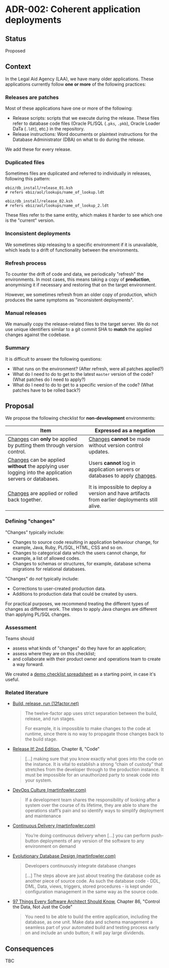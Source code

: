 # ADR-002: Coherent application deployments

## Status

Proposed

## Context

In the Legal Aid Agency (LAA), we have many older applications.
These applications currently follow **one or more** of the following practices:

### Releases are patches

Most of these applications have one or more of the following:

- Release scripts: scripts that we execute during the release. These files refer to database code files (Oracle PL/SQL (`.pks`, `.pkb`),
  Oracle Loader DaTa (`.ldt`), etc.) in the repository.
- Release instructions: Word documents or plaintext instructions for the Database Administrator (DBA) on what to do during the release.

We add these for every release.

### Duplicated files

Sometimes files are duplicated and referred to individually in releases, following this pattern:

```
ebiz/db_install/release_01.ksh
# refers ebiz/aol/lookups/name_of_lookup.ldt

ebiz/db_install/release_02.ksh
# refers ebiz/aol/lookups/name_of_lookup_2.ldt
```

These files refer to the same entity, which makes it harder to see which one is the "current" version.

### Inconsistent deployments

We sometimes skip releasing to a specific environment if it is unavailable, which leads to a drift of functionality between the environments.

### Refresh process

To counter the drift of code and data, we periodically "refresh" the environments. In most cases, this means taking a
copy of **production**, anonymising it if necessary and restoring that on the target environment.

However, we sometimes refresh from an older copy of production, which produces the same symptoms as "inconsistent
deployments".

### Manual releases

We manually copy the release-related files to the target server. We do not use unique identifiers similar to a
git commit SHA to **match** the applied changes against the codebase.

### Summary

It is difficult to answer the following questions:

- What runs on the environment? (After refresh, were all patches applied?)
- What do I need to do to get to the latest `master` version of the code? (What patches do I need to apply?)
- What do I need to do to get to a specific version of the code? (What patches have to be rolled back?)

## Proposal

We propose the following checklist for **non-development** environments:

| Item | Expressed as a negation |
| --- | --- |
| [Changes](#defining-changes) can **only** be applied by putting them through version control. | [Changes](#defining-changes) **cannot** be made without version control updates. |
| [Changes](#defining-changes) can be applied **without** the applying user logging into the application servers or databases. | Users **cannot** log in application servers or databases to apply [changes](#defining-changes). |
| [Changes](#defining-changes) are applied or rolled back together. | It is impossible to deploy a version and have artifacts from earlier deployments still alive. |

### Defining "changes"

"Changes" typically include:

- Changes to source code resulting in application behaviour change, for example, Java, Ruby, PL/SQL, HTML, CSS and so on.
- Changes to categorical data which the users cannot change, for example, a list of allowed codes.
- Changes to schemas or structures, for example, database schema migrations for relational databases.

"Changes" do *not* typically include:

- Corrections to user-created production data.
- Additions to production data that could be created by users.

For practical purposes, we recommend treating the different types of changes as different work.
The steps to apply Java changes are different than applying PL/SQL changes.

### Assessment

Teams should

- assess what kinds of "changes" do they have for an application;
- assess where they are on this checklist;
- and collaborate with their product owner and operations team to create a way forward.

We created a [demo checklist spreadsheet](https://docs.google.com/spreadsheets/d/1oveCM853tk602N6-BYaxRgUV8eB2jfUnkQmaBYzbXog/edit?usp=sharing) as a starting point, in case it's useful.

### Related literature

- [Build, release, run (12factor.net)](https://12factor.net/build-release-run)
  > The twelve-factor app uses strict separation between the build, release, and run stages.
  >
  > For example, it is impossible to make changes to the code at runtime, since there is no way
  > to propagate those changes back to the build stage.

- [Release It! 2nd Edition](https://pragprog.com/book/mnee2/release-it-second-edition), Chapter 8, "Code"
  > [...] making sure that you know exactly what goes into the code on the instance.
  > It is vital to establish a strong “chain of custody” that stretches from the developer through to the
  > production instance. It must be impossible for an unauthorized party to sneak code into your system.

- [DevOps Culture (martinfowler.com)](https://martinfowler.com/bliki/DevOpsCulture.html)
  > If a development team shares the responsibility of looking after a system over the course of its lifetime,
  > they are able to share the operations staff’s pain and so identify ways to simplify deployment and maintenance

- [Continuous Delivery (martinfowler.com)](https://martinfowler.com/bliki/ContinuousDelivery.html)
  > You’re doing continuous delivery when [...] you can perform push-button deployments of any version of the
  > software to any environment on demand

- [Evolutionary Database Design (martinfowler.com)](https://martinfowler.com/articles/evodb.html)
  > Developers continuously integrate database changes
  >
  > [...] The steps above are just about treating the database code as another piece of source code.
  > As such the database code - DDL, DML, Data, views, triggers, stored procedures - is kept under
  > configuration management in the same way as the source code.

- [97 Things Every Software Architect Should Know](https://www.amazon.co.uk/Things-Every-Software-Architect-Should/dp/059652269X), Chapter 86, "Control the Data, Not Just the Code"
  > You need to be able to build the entire application, including the database, as one unit.
  > Make data and schema management a seamless part of your automated build and testing process early on and
  > include an undo button; it will pay large dividends.

## Consequences

TBC
